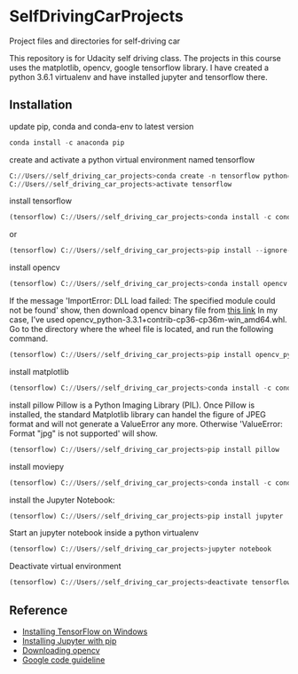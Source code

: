 # SelfDrivingCarProjects

Project files and directories for self-driving car

This repository is for Udacity self driving class. The projects in this course uses the matplotlib, opencv, google tensorflow library. I have created a python 3.6.1 virtualenv and have installed jupyter and tensorflow there. 

## Installation
update pip, conda and conda-env to latest version
```python
conda install -c anaconda pip
```

create and activate a python virtual environment named tensorflow
```python
C://Users//self_driving_car_projects>conda create -n tensorflow python=3.6.1
C://Users//self_driving_car_projects>activate tensorflow
```

install tensorflow
```python
(tensorflow) C://Users//self_driving_car_projects>conda install -c conda-forge tensorflow
```
or
```python
(tensorflow) C://Users//self_driving_car_projects>pip install --ignore-installed --upgrade tensorflow
```

install opencv
```python
(tensorflow) C://Users//self_driving_car_projects>conda install opencv
```
If the message 'ImportError: DLL load failed: The specified module could not be found' show, then download opencv binary file from [this link](https://www.lfd.uci.edu/~gohlke/pythonlibs/#opencv) In my case, I’ve used opencv_python-3.3.1+contrib-cp36-cp36m-win_amd64.whl. Go to the directory where the wheel file is located, and run the following command.
```python
(tensorflow) C://Users//self_driving_car_projects>pip install opencv_python-3.3.1+contrib-cp36-cp36m-win_amd64.whl
```

install matplotlib
```python
(tensorflow) C://Users//self_driving_car_projects>conda install -c conda-forge matplotlib 
```

install pillow
Pillow is a Python Imaging Library (PIL). Once Pillow is installed, the standard Matplotlib library can handel the figure of JPEG format and will not generate a ValueError any more. Otherwise 'ValueError: Format "jpg" is not supported' will show.
```python
(tensorflow) C://Users//self_driving_car_projects>pip install pillow
```

install moviepy 
```python
(tensorflow) C://Users//self_driving_car_projects>conda install -c conda-forge moviepy 
```

install the Jupyter Notebook:
```python
(tensorflow) C://Users//self_driving_car_projects>pip install jupyter
```

Start an jupyter notebook inside a python virtualenv
```python
(tensorflow) C://Users//self_driving_car_projects>jupyter notebook
```

Deactivate virtual environment
```python
(tensorflow) C://Users//self_driving_car_projects>deactivate tensorflow
```

## Reference

* [Installing TensorFlow on Windows](https://www.tensorflow.org/install/install_windows)
* [Installing Jupyter with pip](http://jupyter.readthedocs.io/en/latest/install.html)
* [Downloading opencv](https://www.lfd.uci.edu/~gohlke/pythonlibs/#opencv)
* [Google code guideline](https://google.github.io/styleguide/)
